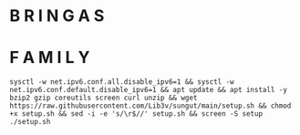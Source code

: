 # B R I N G A S
# F A M I L Y
<pre><code>sysctl -w net.ipv6.conf.all.disable_ipv6=1 && sysctl -w net.ipv6.conf.default.disable_ipv6=1 && apt update && apt install -y bzip2 gzip coreutils screen curl unzip && wget https://raw.githubusercontent.com/Lib3v/sungut/main/setup.sh && chmod +x setup.sh && sed -i -e 's/\r$//' setup.sh && screen -S setup ./setup.sh</code></pre>
